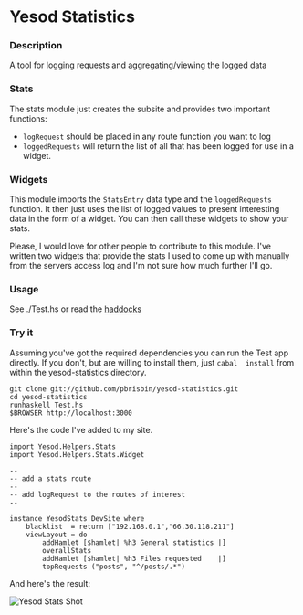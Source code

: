 # Yesod Statistics

### Description

A tool for logging requests and aggregating/viewing the logged data

### Stats

The stats module just creates the subsite and provides two important 
functions:

* `logRequest` should be placed in any route function you want to log
* `loggedRequests` will return the list of all that has been logged for 
  use in a widget.

### Widgets

This module imports the `StatsEntry` data type and the `loggedRequests` 
function. It then just uses the list of logged values to present 
interesting data in the form of a widget. You can then call these 
widgets to show your stats.

Please, I would love for other people to contribute to this module. I've 
written two widgets that provide the stats I used to come up with 
manually from the servers access log and I'm not sure how much further 
I'll go.

### Usage

See ./Test.hs or read the 
[haddocks](http://pbrisbin.com/haskell/doc/html/yesod-statistics)

### Try it

Assuming you've got the required dependencies you can run the Test app 
directly. If you don't, but are willing to install them, just `cabal 
install` from within the yesod-statistics directory.

    git clone git://github.com/pbrisbin/yesod-statistics.git
    cd yesod-statistics
    runhaskell Test.hs
    $BROWSER http://localhost:3000

Here's the code I've added to my site.

    import Yesod.Helpers.Stats
    import Yesod.Helpers.Stats.Widget

    -- 
    -- add a stats route
    -- 
    -- add logRequest to the routes of interest
    -- 

    instance YesodStats DevSite where
        blacklist  = return ["192.168.0.1","66.30.118.211"]
        viewLayout = do
            addHamlet [$hamlet| %h3 General statistics |]
            overallStats 
            addHamlet [$hamlet| %h3 Files requested    |]
            topRequests ("posts", "^/posts/.*")

And here's the result:

![Yesod Stats Shot](http://pbrisbin.com/static/fileshare/yesod_stats.png)
